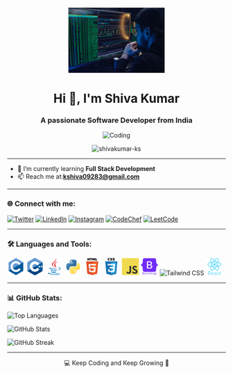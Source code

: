 <p align="center">
  <img src="https://github.com/SHIVAKUMAR-KS/SHIVAKUMAR-KS/blob/main/CodingPic.png" alt="Logo" height="150"/>
</p>

<h1 align="center">Hi 👋, I'm Shiva Kumar</h1>
<h3 align="center">A passionate Software Developer from India</h3>

<p align="center">
  <img src="https://user-images.githubusercontent.com/55389276/140866485-8fb1c876-9a8f-4d6a-98dc-08c4981eaf70.gif" alt="Coding" width="400"/>
</p>

<p align="center">
  <img src="https://komarev.com/ghpvc/?username=shivakumar-ks&label=Profile%20views&color=0e75b6&style=flat" alt="shivakumar-ks" />
</p>

---

- 🔭 I’m currently learning **Full Stack Development**
- 📫 Reach me at:**kshiva09283@gmail.com**

---

### 🌐 Connect with me:

<p align="left">
  <a href="https://twitter.com/shiva7819kumar" target="_blank"><img src="https://img.shields.io/badge/Twitter-%231DA1F2.svg?&style=for-the-badge&logo=twitter&logoColor=white" alt="Twitter"/></a>
  <a href="https://linkedin.com/in/shiva-kumar" target="_blank"><img src="https://img.shields.io/badge/LinkedIn-%230077B5.svg?&style=for-the-badge&logo=linkedin&logoColor=white" alt="LinkedIn"/></a>
  <a href="https://instagram.com/shiva7819kumar" target="_blank"><img src="https://img.shields.io/badge/Instagram-%23E4405F.svg?&style=for-the-badge&logo=instagram&logoColor=white" alt="Instagram"/></a>
  <a href="https://www.codechef.com/users/shivakumar0928" target="_blank"><img src="https://img.shields.io/badge/CodeChef-5B4638.svg?&style=for-the-badge&logo=codechef&logoColor=white" alt="CodeChef"/></a>
  <a href="https://leetcode.com/kshiva09283" target="_blank"><img src="https://img.shields.io/badge/LeetCode-FFA116.svg?&style=for-the-badge&logo=leetcode&logoColor=black" alt="LeetCode"/></a>
</p>

---

### 🛠️ Languages and Tools:

<p align="left">
  <img src="https://raw.githubusercontent.com/devicons/devicon/master/icons/c/c-original.svg" alt="C" width="40" height="40"/>
  <img src="https://raw.githubusercontent.com/devicons/devicon/master/icons/cplusplus/cplusplus-original.svg" alt="C++" width="40" height="40"/>
  <img src="https://raw.githubusercontent.com/devicons/devicon/master/icons/java/java-original.svg" alt="Java" width="40" height="40"/>
  <img src="https://raw.githubusercontent.com/devicons/devicon/master/icons/python/python-original.svg" alt="Python" width="40" height="40"/>
  <img src="https://raw.githubusercontent.com/devicons/devicon/master/icons/html5/html5-original-wordmark.svg" alt="HTML" width="40" height="40"/>
  <img src="https://raw.githubusercontent.com/devicons/devicon/master/icons/css3/css3-original-wordmark.svg" alt="CSS" width="40" height="40"/>
  <img src="https://raw.githubusercontent.com/devicons/devicon/master/icons/javascript/javascript-original.svg" alt="JavaScript" width="40" height="40"/>
  <img src="https://raw.githubusercontent.com/devicons/devicon/master/icons/bootstrap/bootstrap-plain-wordmark.svg" alt="Bootstrap" width="40" height="40"/>
  <img src="https://www.vectorlogo.zone/logos/tailwindcss/tailwindcss-icon.svg" alt="Tailwind CSS" width="40" height="40"/>
  <img src="https://raw.githubusercontent.com/devicons/devicon/master/icons/react/react-original-wordmark.svg" alt="React" width="40" height="40"/>
</p>

---

### 📊 GitHub Stats:

<p align="left">
  <img src="https://github-readme-stats.vercel.app/api/top-langs/?username=shivakumar-ks&layout=compact&theme=radical" alt="Top Languages" height="150"/>
</p>

<p align="left">
  <img src="https://github-readme-stats.vercel.app/api?username=shivakumar-ks&show_icons=true&theme=radical" alt="GitHub Stats" height="180"/>
</p>

<p align="left">
  <img src="https://github-readme-streak-stats.herokuapp.com/?user=shivakumar-ks&theme=radical" alt="GitHub Streak" height="180"/>
</p>

---

<p align="center">💻 Keep Coding and Keep Growing 🚀</p>
